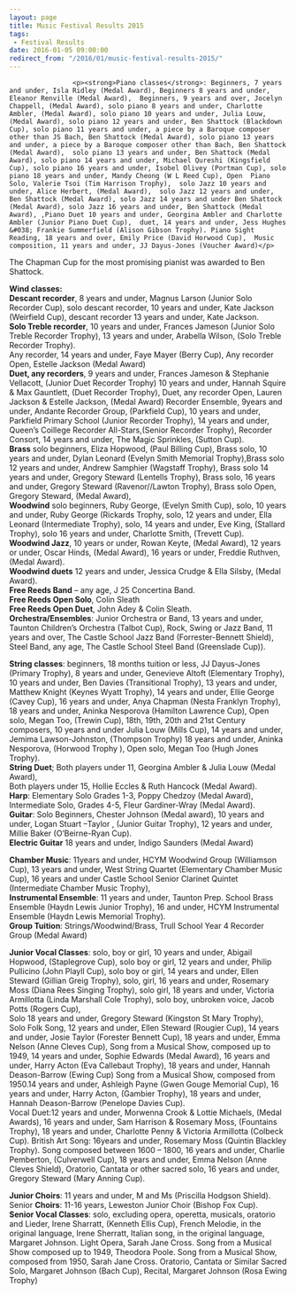 ```yaml
---
layout: page
title: Music Festival Results 2015
tags: 
 - Festival Results
date: 2016-01-05 09:00:00
redirect_from: "/2016/01/music-festival-results-2015/"
---
```

<section>

                    
                    <p><strong>Piano classes</strong>: Beginners, 7 years and under, Isla Ridley (Medal Award), Beginners 8 years and under, Eleanor Renville (Medal Award),  Beginners, 9 years and over, Jocelyn Chappell, (Medal Award), solo piano 8 years and under, Charlotte Ambler, (Medal Award), solo piano 10 years and under, Julia Louw, (Medal Award), solo piano 12 years and under, Ben Shattock (Blackdown Cup), solo piano 11 years and under, a piece by a Baroque composer other than JS Bach, Ben Shattock (Medal Award), solo piano 13 years and under, a piece by a Baroque composer other than Bach, Ben Shattock (Medal Award),  solo piano 13 years and under, Ben Shattock (Medal Award), solo piano 14 years and under, Michael Qureshi (Kingsfield Cup), solo piano 16 years and under, Isobel Olivey (Portman Cup), solo piano 18 years and under, Mandy Cheong (W L Reed Cup), Open  Piano Solo, Valerie Tsoi (Tim Harrison Trophy),  solo Jazz 10 years and under, Alice Herbert, (Medal Award),  solo Jazz 12 years and under, Ben Shattock (Medal Award), solo Jazz 14 years and under Ben Shattock (Medal Award), solo Jazz 16 years and under, Ben Shattock (Medal Award), ,Piano Duet 10 years and under, Georgina Ambler and Charlotte Ambler (Junior Piano Duet Cup),  duet, 14 years and under, Jess Hughes &#038; Frankie Summerfield (Alison Gibson Trophy). Piano Sight Reading, 18 years and over, Emily Price (David Horwood Cup),  Music composition, 11 years and under, JJ Dayus-Jones (Voucher Award)</p>
<p>The Chapman Cup for the most promising pianist was awarded to Ben Shattock.</p>
<p><strong>Wind classes:</strong><br />
<strong>Descant recorder</strong>, 8 years and under, Magnus Larson (Junior Solo Recorder Cup), solo descant recorder, 10 years and under, Kate Jackson (Weirfield Cup), descant recorder 13 years and under, Kate Jackson.<br />
<strong>Solo Treble recorder</strong>, 10 years and under, Frances Jameson (Junior Solo Treble Recorder Trophy), 13 years and under, Arabella Wilson, (Solo Treble Recorder Trophy).<br />
Any recorder, 14 years and under, Faye Mayer (Berry Cup), Any recorder Open, Estelle Jackson (Medal Award)<br />
<strong>Duet, any recorders</strong>, 9 years and under, Frances Jameson &#038; Stephanie Vellacott, (Junior Duet Recorder Trophy) 10 years and under, Hannah Squire &#038; Max Gauntlett, (Duet Recorder Trophy), Duet, any recorder Open, Lauren Jackson &#038; Estelle Jackson, (Medal Award) Recorder Ensemble, 9years and under, Andante Recorder Group, (Parkfield Cup), 10 years and under, Parkfield Primary School (Junior Recorder Trophy),  14 years and under, Queen’s Coillege Recorder All-Stars,(Senior Recorder Trophy), Recorder Consort, 14 years and under, The Magic Sprinkles, (Sutton Cup).<br />
<strong>Brass</strong> solo beginners, Eliza Hopwood, (Paul Billing Cup),  Brass solo, 10 years and under, Dylan Leonard (Evelyn Smith Memorial Trophy),Brass solo 12 years and under, Andrew Samphier (Wagstaff Trophy), Brass solo 14 years and under, Gregory Steward (Lentells Trophy), Brass solo, 16 years and under, Gregory Steward (Ravenor//Lawton Trophy), Brass solo Open, Gregory Steward, (Medal Award),<br />
<strong>Woodwind</strong> solo beginners, Ruby George, (Evelyn Smith Cup), solo, 10 years and under, Ruby George (Rickards Trophy, solo, 12 years and under, Ella Leonard (Intermediate Trophy), solo, 14 years and under, Eve King, (Stallard Trophy), solo 16 years and under, Charlotte Smith,  (Trevett Cup).<br />
<strong>Woodwind Jazz</strong>, 10 years or under, Rowan Keyte, (Medal Award), 12 years or under, Oscar Hinds, (Medal Award), 16 years or under, Freddie Ruthven, (Medal Award).<br />
<strong>Woodwind duets</strong> 12 years and under, Jessica Crudge &#038; Ella Silsby, (Medal Award).<br />
<strong>Free Reeds Band</strong> – any age, J 25 Concertina Band.<br />
<strong>Free Reeds Open Solo</strong>, Colin Sleath<br />
<strong>Free Reeds Open Duet</strong>, John Adey &#038; Colin Sleath.<br />
<strong>Orchestra/Ensembles</strong>: Junior Orchestra or Band, 13 years and under, Taunton Children’s Orchestra (Talbot Cup),  Rock, Swing or Jazz Band, 11 years and over, The Castle School Jazz Band (Forrester-Bennett Shield), Steel Band, any age, The Castle School Steel Band (Greenslade Cup)). </p>
<p><strong>String classes</strong>: beginners, 18 months tuition or less, JJ Dayus-Jones (Primary Trophy), 8 years and under, Genevieve Altoft (Elementary Trophy), 10 years and under, Ben Davies (Transitional Trophy), 13 years and under, Matthew Knight (Keynes Wyatt Trophy), 14 years and under, Ellie George (Cavey Cup), 16 years and under, Anya Chapman (Nesta Franklyn Trophy), 18 years and under, Aninka Nesporova (Hamilton Lawrence Cup), Open solo, Megan Too, (Trewin Cup),  18th, 19th, 20th and 21st Century composers, 10 years and under Julia Louw (Mills Cup), 14 years and under, Jemima Lawson-Johnston, (Thompson Trophy)  18 years and under, Aninka Nesporova, (Horwood Trophy ), Open solo, Megan Too (Hugh Jones Trophy).<br />
<strong>String Duet</strong>; Both players under 11, Georgina Ambler &#038; Julia Louw (Medal Award),<br />
Both players under 15, Hollie Eccles &#038; Ruth Hancock (Medal Award).<br />
<strong>Harp</strong>: Elementary Solo Grades 1-3, Poppy Chedzoy (Medal Award),  Intermediate Solo, Grades 4-5, Fleur Gardiner-Wray (Medal Award).<br />
<strong>Guitar</strong>: Solo Beginners, Chester Johnson (Medal award), 10 years and under, Logan Stuart –Taylor , (Junior Guitar Trophy), 12 years and under, Millie Baker (O’Beirne-Ryan Cup).<br />
<strong>Electric Guitar</strong> 18 years and under, Indigo Saunders (Medal Award) </p>
<p><strong>Chamber Music</strong>: 11years and under, HCYM Woodwind Group (Williamson Cup), 13 years and under, West String Quartet (Elementary Chamber Music Cup),  16 years and under Castle School Senior Clarinet Quintet (Intermediate Chamber Music Trophy),<br />
<strong>Instrumental Ensemble</strong>:  11 years and under, Taunton Prep. School Brass Ensemble (Haydn Lewis Junior Trophy), 16 and under, HCYM Instrumental Ensemble (Haydn Lewis Memorial Trophy).<br />
<strong>Group Tuition</strong>: Strings/Woodwind/Brass, Trull School Year 4 Recorder Group (Medal Award)</p>
<p><strong>Junior Vocal Classes</strong>: solo, boy or girl, 10 years and under, Abigail Hopwood, (Staplegrove Cup), solo boy or girl, 12 years and under, Philip Pullicino (John Playll Cup), solo boy or girl, 14 years and under, Ellen Steward (Gillian Greig Trophy), solo, girl, 16 years and under, Rosemary Moss (Diana Rees Singing Trophy), solo girl, 18 years and under, Victoria Armillotta (Linda Marshall Cole Trophy), solo boy, unbroken voice, Jacob Potts (Rogers Cup),<br />
Solo 18 years and under, Gregory Steward (Kingston St Mary Trophy),<br />
Solo Folk Song, 12 years and under, Ellen Steward  (Rougier Cup), 14 years and under, Josie Taylor (Forester Bennett Cup), 18 years and under, Emma Nelson (Anne Cleves Cup),  Song from a Musical Show, composed up to 1949, 14 years and under, Sophie Edwards (Medal Award), 16 years and under, Harry Acton (Eva Callebaut Trophy), 18 years and under, Hannah Deason-Barrow (Ewing Cup)  Song from a Musical Show, composed from 1950.14 years and under, Ashleigh Payne (Gwen Gouge Memorial Cup), 16 years and under, Harry Acton, (Gambier Trophy), 18 years and under, Hannah Deason-Barrow (Penelope Davies Cup).<br />
Vocal Duet:12 years and under, Morwenna Crook &#038; Lottie Michaels, (Medal Awards), 16 years and under, Sam Harrison &#038; Rosemary Moss, (Fountains Trophy), 18 years and under, Charlotte Penny &#038; Victoria Armillotta (Colbeck Cup).  British Art Song: 16years and under, Rosemary Moss (Quintin Blackley Trophy). Song composed between 1600 – 1800, 16 years and under, Charlie Pemberton, (Culverwell Cup), 18 years and under, Emma Nelson (Anne Cleves Shield), Oratorio, Cantata or other sacred solo, 16 years and under, Gregory Steward (Mary Anning Cup). </p>
<p><strong>Junior Choirs</strong>: 11 years and under, M and Ms (Priscilla Hodgson Shield).  Senior <strong>Choirs</strong>: 11-16 years, Leweston Junior Choir (Bishop Fox Cup).<br />
<strong>Senior Vocal Classes</strong>: solo, excluding opera, operetta, musicals, oratorio and Lieder, Irene Sharratt, (Kenneth Ellis Cup), French Melodie, in the original language, Irene Sherratt,  Italian song, in the original language, Margaret Johnson. Light Opera, Sarah Jane Cross. Song from a Musical Show composed up to 1949, Theodora Poole.  Song from a Musical Show, composed from 1950, Sarah Jane Cross.  Oratorio, Cantata or Similar Sacred Solo, Margaret Johnson (Bach Cup), Recital, Margaret Johnson (Rosa Ewing Trophy)</p>

                
</section>
